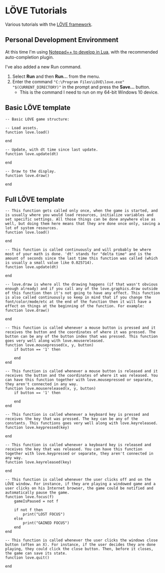 # LÖVE Tutorials

Various tutorials with the [LÖVE framework](https://love2d.org/).

## Personal Development Environment

At this time I'm using [Notepad++ to develop in Lua](https://love2d.org/wiki/Notepad%2B%2B), with the recommended auto-completion plugin.

I've also added a new Run command.

1. Select **Run** and then **Run...** from the menu.
2. Enter the command `"C:\Program Files\LOVE\love.exe" "$(CURRENT_DIRECTORY)"` in the prompt and press the **Save...** button.
	- This is the command I need to run on my 64-bit Windows 10 device.

## Basic LÖVE template

	-- Basic LOVE game structure:

	-- Load assets.
	function love.load()

	end

	-- Update, with dt time since last update.
	function love.update(dt)

	end

	-- Draw to the display.
	function love.draw()

	end

## Full LÖVE template

	-- This function gets called only once, when the game is started, and is usually where you would load resources, initialize variables and set specific settings. All those things can be done anywhere else as well, but doing them here means that they are done once only, saving a lot of system resources.
	function love.load()

	end

	-- This function is called continuously and will probably be where most of your math is done. 'dt' stands for "delta time" and is the amount of seconds since the last time this function was called (which is usually a small value like 0.025714).
	function love.update(dt)

	end

	-- love.draw is where all the drawing happens (if that wasn't obvious enough already) and if you call any of the love.graphics.draw outside of this function then it's not going to have any effect. This function is also called continuously so keep in mind that if you change the font/color/mode/etc at the end of the function then it will have a effect on things at the beginning of the function. For example:
	function love.draw()

	end

	-- This function is called whenever a mouse button is pressed and it receives the button and the coordinates of where it was pressed. The button can be any of the button index that was pressed. This function goes very well along with love.mousereleased.
	function love.mousepressed(x, y, button)
		if button == '1' then
			
		end
	end

	-- This function is called whenever a mouse button is released and it receives the button and the coordinates of where it was released. You can have this function together with love.mousepressed or separate, they aren't connected in any way.
	function love.mousereleased(x, y, button)
		if button == '1' then
			
		end
	end

	-- This function is called whenever a keyboard key is pressed and receives the key that was pressed. The key can be any of the constants. This functions goes very well along with love.keyreleased.
	function love.keypressed(key)

	end

	-- This function is called whenever a keyboard key is released and receives the key that was released. You can have this function together with love.keypressed or separate, they aren't connected in any way.
	function love.keyreleased(key)

	end

	-- This function is called whenever the user clicks off and on the LÖVE window. For instance, if they are playing a windowed game and a user clicks on his Internet browser, the game could be notified and automatically pause the game.
	function love.focus(f)
		gameIsPaused = not f
		
		if not f then
			print("LOST FOCUS")
		else
			print("GAINED FOCUS")
		end
	end

	-- This function is called whenever the user clicks the windows close button (often an X). For instance, if the user decides they are done playing, they could click the close button. Then, before it closes, the game can save its state.
	function love.quit()

	end

